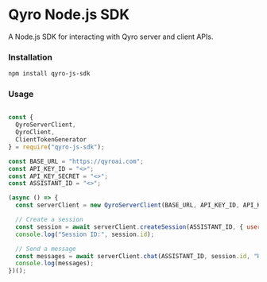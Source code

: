 Qyro Node.js SDK
==================

A Node.js SDK for interacting with Qyro server and client APIs.

### Installation

```bash
npm install qyro-js-sdk
```

### Usage

```js

const {
  QyroServerClient,
  QyroClient,
  ClientTokenGenerator
} = require("qyro-js-sdk");

const BASE_URL = "https://qyroai.com";
const API_KEY_ID = "<>";
const API_KEY_SECRET = "<>";
const ASSISTANT_ID = "<>";

(async () => {
  const serverClient = new QyroServerClient(BASE_URL, API_KEY_ID, API_KEY_SECRET);

  // Create a session
  const session = await serverClient.createSession(ASSISTANT_ID, { user: "alice" });
  console.log("Session ID:", session.id);

  // Send a message
  const messages = await serverClient.chat(ASSISTANT_ID, session.id, "Hello!");
  console.log(messages);
})();

```